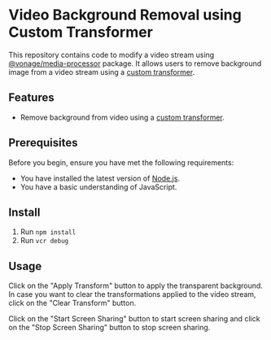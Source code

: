 # Video Background Removal using Custom Transformer

This repository contains code to modify a video stream using [@vonage/media-processor](https://www.npmjs.com/package/@vonage/media-processor) package.
It allows users to remove background image from a video stream using a [custom transformer](https://github.com/tensorflow/tfjs-models/blob/master/body-segmentation/README.md).

## Features

- Remove background from video using a [custom transformer](https://github.com/tensorflow/tfjs-models/blob/master/body-segmentation/README.md).

## Prerequisites

Before you begin, ensure you have met the following requirements:

- You have installed the latest version of [Node.js](https://nodejs.org/en/).
- You have a basic understanding of JavaScript.

## Install

1. Run `npm install`
2. Run `vcr debug`

## Usage

Click on the "Apply Transform" button to apply the transparent background. In case you want to clear the transformations applied to the video stream, click on the "Clear Transform" button.

Click on the "Start Screen Sharing" button to start screen sharing and click on the "Stop Screen Sharing" button to stop screen sharing.